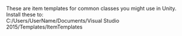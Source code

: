 These are item templates for common classes you might use in Unity.</br>
Install these to:</br>
C:/Users/UserName/Documents/Visual Studio 2015/Templates/ItemTemplates

